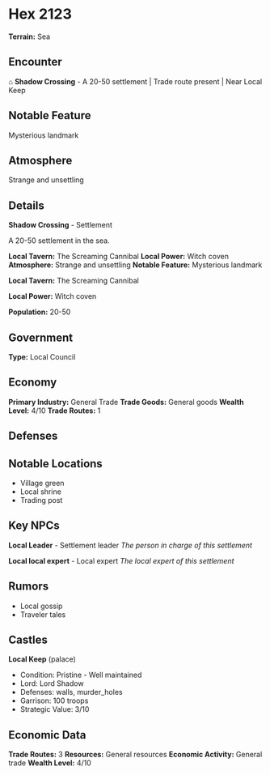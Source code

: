 # Hex 2123

**Terrain:** Sea

## Encounter
⌂ **Shadow Crossing** - A 20-50 settlement | Trade route present | Near Local Keep

## Notable Feature
Mysterious landmark

## Atmosphere
Strange and unsettling

## Details
**Shadow Crossing** - Settlement

A 20-50 settlement in the sea.

**Local Tavern:** The Screaming Cannibal
**Local Power:** Witch coven
**Atmosphere:** Strange and unsettling
**Notable Feature:** Mysterious landmark

**Local Tavern:** The Screaming Cannibal

**Local Power:** Witch coven

**Population:** 20-50

## Government
**Type:** Local Council

## Economy
**Primary Industry:** General Trade
**Trade Goods:** General goods
**Wealth Level:** 4/10
**Trade Routes:** 1

## Defenses

## Notable Locations
- Village green
- Local shrine
- Trading post

## Key NPCs
**Local Leader** - Settlement leader
*The person in charge of this settlement*

**Local local expert** - Local expert
*The local expert of this settlement*

## Rumors
- Local gossip
- Traveler tales

## Castles
**Local Keep** (palace)
- Condition: Pristine - Well maintained
- Lord: Lord Shadow
- Defenses: walls, murder_holes
- Garrison: 100 troops
- Strategic Value: 3/10

## Economic Data
**Trade Routes:** 3
**Resources:** General resources
**Economic Activity:** General trade
**Wealth Level:** 4/10
